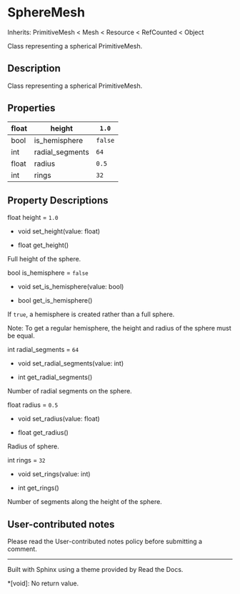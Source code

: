 # SphereMesh

Inherits: PrimitiveMesh < Mesh < Resource < RefCounted < Object

Class representing a spherical PrimitiveMesh.

## Description

Class representing a spherical PrimitiveMesh.

## Properties

float | height | `1.0`  
---|---|---  
bool | is_hemisphere | `false`  
int | radial_segments | `64`  
float | radius | `0.5`  
int | rings | `32`  
  
## Property Descriptions

float height = `1.0`

  * void set_height(value: float)

  * float get_height()

Full height of the sphere.

bool is_hemisphere = `false`

  * void set_is_hemisphere(value: bool)

  * bool get_is_hemisphere()

If `true`, a hemisphere is created rather than a full sphere.

Note: To get a regular hemisphere, the height and radius of the sphere must be
equal.

int radial_segments = `64`

  * void set_radial_segments(value: int)

  * int get_radial_segments()

Number of radial segments on the sphere.

float radius = `0.5`

  * void set_radius(value: float)

  * float get_radius()

Radius of sphere.

int rings = `32`

  * void set_rings(value: int)

  * int get_rings()

Number of segments along the height of the sphere.

## User-contributed notes

Please read the User-contributed notes policy before submitting a comment.

* * *

Built with Sphinx using a theme provided by Read the Docs.

  *[void]: No return value.

